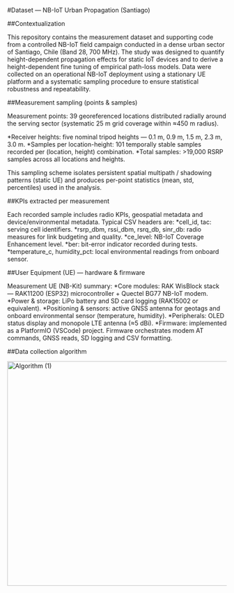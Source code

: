 #Dataset — NB-IoT Urban Propagation (Santiago)

##Contextualization

This repository contains the measurement dataset and supporting code from a controlled NB-IoT field campaign conducted in a dense urban sector of Santiago, Chile (Band 28, 700 MHz). The study was designed to quantify height-dependent propagation effects for static IoT devices and to derive a height-dependent fine tuning of empirical path-loss models. Data were collected on an operational NB-IoT deployment using a stationary UE platform and a systematic sampling procedure to ensure statistical robustness and repeatability.

##Measurement sampling (points & samples)

Measurement points: 39 georeferenced locations distributed radially around the serving sector (systematic 25 m grid coverage within ≈450 m radius).

*Receiver heights: five nominal tripod heights — 0.1 m, 0.9 m, 1.5 m, 2.3 m, 3.0 m.
*Samples per location-height: 101 temporally stable samples recorded per (location, height) combination.
*Total samples: >19,000 RSRP samples across all locations and heights.

This sampling scheme isolates persistent spatial multipath / shadowing patterns (static UE) and produces per-point statistics (mean, std, percentiles) used in the analysis.

##KPIs extracted per measurement

Each recorded sample includes radio KPIs, geospatial metadata and device/environmental metadata. Typical CSV headers are:
*cell_id, tac: serving cell identifiers.
*rsrp_dbm, rssi_dbm, rsrq_db, sinr_db: radio measures for link budgeting and quality.
*ce_level: NB-IoT Coverage Enhancement level.
*ber: bit-error indicator recorded during tests.
*temperature_c, humidity_pct: local environmental readings from onboard sensor.

##User Equipment (UE) — hardware & firmware

Measurement UE (NB-Kit) summary:
*Core modules: RAK WisBlock stack — RAK11200 (ESP32) microcontroller + Quectel BG77 NB-IoT modem.
*Power & storage: LiPo battery and SD card logging (RAK15002 or equivalent).
*Positioning & sensors: active GNSS antenna for geotags and onboard environmental sensor (temperature, humidity).
*Peripherals: OLED status display and monopole LTE antenna (≈5 dBi).
*Firmware: implemented as a PlatformIO (VSCode) project. Firmware orchestrates modem AT commands, GNSS reads, SD logging and CSV formatting.

##Data collection algorithm 

<img width="1562" height="515" alt="Algorithm (1)" src="https://github.com/user-attachments/assets/d323565b-abb7-4a4b-a5e3-0da1c2098faf" />
